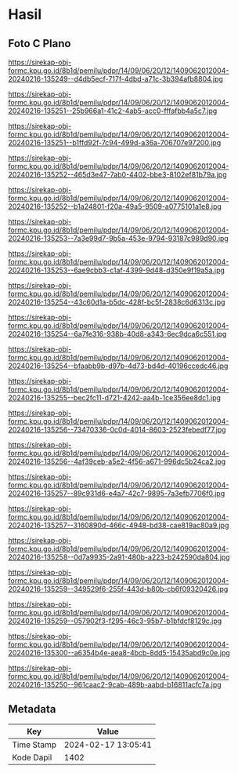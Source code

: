 # Hasil

## Foto C Plano

https://sirekap-obj-formc.kpu.go.id/8b1d/pemilu/pdpr/14/09/06/20/12/1409062012004-20240216-135249--d4db5ecf-717f-4dbd-a71c-3b394afb8804.jpg

https://sirekap-obj-formc.kpu.go.id/8b1d/pemilu/pdpr/14/09/06/20/12/1409062012004-20240216-135251--25b966a1-41c2-4ab5-acc0-fffafbb4a5c7.jpg

https://sirekap-obj-formc.kpu.go.id/8b1d/pemilu/pdpr/14/09/06/20/12/1409062012004-20240216-135251--b1ffd92f-7c94-499d-a36a-706707e97200.jpg

https://sirekap-obj-formc.kpu.go.id/8b1d/pemilu/pdpr/14/09/06/20/12/1409062012004-20240216-135252--465d3e47-7ab0-4402-bbe3-8102ef81b79a.jpg

https://sirekap-obj-formc.kpu.go.id/8b1d/pemilu/pdpr/14/09/06/20/12/1409062012004-20240216-135252--b1a24801-f20a-49a5-9509-a0775101a1e8.jpg

https://sirekap-obj-formc.kpu.go.id/8b1d/pemilu/pdpr/14/09/06/20/12/1409062012004-20240216-135253--7a3e99d7-9b5a-453e-9794-93187c989d90.jpg

https://sirekap-obj-formc.kpu.go.id/8b1d/pemilu/pdpr/14/09/06/20/12/1409062012004-20240216-135253--6ae9cbb3-c1af-4399-9d48-d350e9f19a5a.jpg

https://sirekap-obj-formc.kpu.go.id/8b1d/pemilu/pdpr/14/09/06/20/12/1409062012004-20240216-135254--43c60d1a-b5dc-428f-bc5f-2838c6d6313c.jpg

https://sirekap-obj-formc.kpu.go.id/8b1d/pemilu/pdpr/14/09/06/20/12/1409062012004-20240216-135254--6a7fe316-938b-40d8-a343-6ec9dca6c551.jpg

https://sirekap-obj-formc.kpu.go.id/8b1d/pemilu/pdpr/14/09/06/20/12/1409062012004-20240216-135254--bfaabb9b-d97b-4d73-bd4d-40196ccedc46.jpg

https://sirekap-obj-formc.kpu.go.id/8b1d/pemilu/pdpr/14/09/06/20/12/1409062012004-20240216-135255--bec2fc11-d721-4242-aa4b-1ce356ee8dc1.jpg

https://sirekap-obj-formc.kpu.go.id/8b1d/pemilu/pdpr/14/09/06/20/12/1409062012004-20240216-135256--73470336-0c0d-4014-8603-2523febedf77.jpg

https://sirekap-obj-formc.kpu.go.id/8b1d/pemilu/pdpr/14/09/06/20/12/1409062012004-20240216-135256--4af39ceb-a5e2-4f56-a671-996dc5b24ca2.jpg

https://sirekap-obj-formc.kpu.go.id/8b1d/pemilu/pdpr/14/09/06/20/12/1409062012004-20240216-135257--89c931d6-e4a7-42c7-9895-7a3efb7706f0.jpg

https://sirekap-obj-formc.kpu.go.id/8b1d/pemilu/pdpr/14/09/06/20/12/1409062012004-20240216-135257--3160890d-466c-4948-bd38-cae819ac80a9.jpg

https://sirekap-obj-formc.kpu.go.id/8b1d/pemilu/pdpr/14/09/06/20/12/1409062012004-20240216-135258--0d7a9935-2a91-480b-a223-b242590da804.jpg

https://sirekap-obj-formc.kpu.go.id/8b1d/pemilu/pdpr/14/09/06/20/12/1409062012004-20240216-135259--349529f6-255f-443d-b80b-cb6f09320426.jpg

https://sirekap-obj-formc.kpu.go.id/8b1d/pemilu/pdpr/14/09/06/20/12/1409062012004-20240216-135259--057902f3-f295-46c3-95b7-b1bfdcf8129c.jpg

https://sirekap-obj-formc.kpu.go.id/8b1d/pemilu/pdpr/14/09/06/20/12/1409062012004-20240216-135300--a6354b4e-aea8-4bcb-8dd5-15435abd9c0e.jpg

https://sirekap-obj-formc.kpu.go.id/8b1d/pemilu/pdpr/14/09/06/20/12/1409062012004-20240216-135250--961caac2-9cab-489b-aabd-b16811acfc7a.jpg


## Metadata

| Key        | Value               |
| ---------- | ------------------- |
| Time Stamp | 2024-02-17 13:05:41 |
| Kode Dapil | 1402                |



